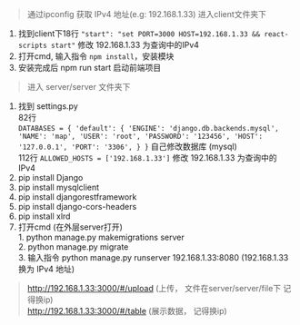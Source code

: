 > 通过ipconfig 获取 IPv4 地址(e.g: 192.168.1.33)
> 进入client文件夹下   
  1. 找到client下18行
  `"start": "set PORT=3000 HOST=192.168.1.33 && react-scripts start"`
  修改 192.168.1.33 为查询中的IPv4
  2. 打开cmd, 输入指令 `npm install`，安装模块
  3. 安装完成后 npm run start 启动前端项目
> 进入 server/server 文件夹下   
  1. 找到 settings.py   
      82行   
      `DATABASES = {
          'default': {
              'ENGINE': 'django.db.backends.mysql',
              'NAME': 'map',
              'USER': 'root',
              'PASSWORD': '123456',
              'HOST': '127.0.0.1',
              'PORT': '3306',
          }
      }`
      自己修改数据库 (mysql)   
      112行 `ALLOWED_HOSTS = ['192.168.1.33']` 修改 192.168.1.33 为查询中的IPv4
  2. pip install Django
  3. pip install mysqlclient
  4. pip install djangorestframework
  5. pip install django-cors-headers
  6. pip install xlrd
  6. 打开cmd (在外层server打开)   
    1. python manage.py makemigrations server   
    2. python manage.py migrate   
    3. 输入指令 python manage.py runserver 192.168.1.33:8080 (192.168.1.33 换为 IPv4 地址)   
    
    
> http://192.168.1.33:3000/#/upload (上传， 文件在server/server/file下   记得换ip)   
> http://192.168.1.33:3000/#/table (展示数据， 记得换ip)